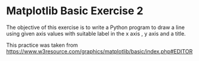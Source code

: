 # Matplotlib Basic Exercise 2

The objective of this exercise is to write a Python program to draw a line using given axis values with suitable label in the x axis , y axis and a title.

This practice was taken from https://www.w3resource.com/graphics/matplotlib/basic/index.php#EDITOR

